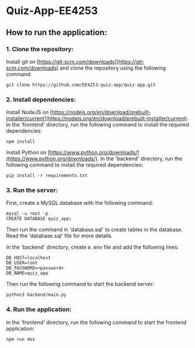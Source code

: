 # Quiz-App-EE4253

## How to run the application:

### 1. Clone the repository:
Install git on [https://git-scm.com/downloads](https://git-scm.com/downloads) and clone the repository using the following command:
```
git clone https://github.com/EE4253-quiz-app/quiz-app.git
```

### 2. Install dependencies:
Install NodeJS on [https://nodejs.org/en/download/prebuilt-installer/current](https://nodejs.org/en/download/prebuilt-installer/current). In the 'frontend' directory, run the following command to install the required dependencies:
```
npm install
```

Install Python on [https://www.python.org/downloads/](https://www.python.org/downloads/). In the 'backend' directory, run the following command to install the required dependencies:
```
pip install -r requirements.txt
```

### 3. Run the server:
First, create a MySQL database with the following command:
```
mysql -u root -p 
CREATE DATABASE quiz_app;
```

Then run the command in 'database.sql' to create tables in the database. Read the 'database.sql' file for more details.

In the 'backend' directory, create a .env file and add the following lines:
```
DB_HOST=localhost
DB_USER=root
DB_PASSWORD=<password>
DB_NAME=quiz_app
```

Then run the following command to start the backend server:
```
python3 backend/main.py
```

### 4. Run the application:
In the 'frontend' directory, run the following command to start the frontend application:
```
npm run dev
```
